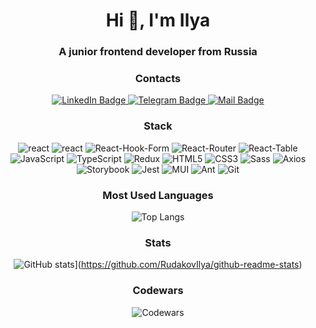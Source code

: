 <h1 align="center">Hi 👋, I'm Ilya</h1>
<h3 align="center">A junior frontend developer from Russia</h3>
<div align="center">
   <h3 align="center">Contacts</h3>
   <a href="https://www.linkedin.com/in/ilya-rudakov-14b10a214/" target="_blank">
    <img src="https://img.shields.io/badge/LinkedIn-0A66C2.svg?style=for-the-badge&logo=LinkedIn&logoColor=white" alt="LinkedIn Badge"/>
  </a>
  <a href="https://t.me/Asap_Alh" target="_blank">
    <img src="https://img.shields.io/badge/Telegram-26A5E4.svg?style=for-the-badge&logo=Telegram&logoColor=white" alt="Telegram Badge"/>
  </a>
  <a href="mailto:rudakov.alhan@gmail.com" target="_blank">
   <img src="https://img.shields.io/badge/Gmail-EA4335.svg?style=for-the-badge&logo=Gmail&logoColor=white" alt="Mail Badge"/>
  </a>
</div>
<h3 align="center">Stack</h3>
<div align="center">
   <img src="https://img.shields.io/badge/next.js-000000?style=for-the-badge&logo=nextdotjs&logoColor=white" alt="react"/>
   <img src="https://img.shields.io/badge/React-61DAFB.svg?style=for-the-badge&logo=React&logoColor=black" alt="react"/>
   <img src="https://img.shields.io/badge/React%20Hook%20Form-EC5990.svg?style=for-the-badge&logo=React-Hook-Form&logoColor=white" alt="React-Hook-Form"/>
   <img src="https://img.shields.io/badge/React%20Router-CA4245.svg?style=for-the-badge&logo=React-Router&logoColor=white" alt="React-Router"/>
     
   <img src="https://img.shields.io/badge/React%20Table-FF4154.svg?style=for-the-badge&logo=React-Table&logoColor=white" alt="React-Table"/>
   <img src="https://img.shields.io/badge/JavaScript-F7DF1E.svg?style=for-the-badge&logo=JavaScript&logoColor=black" alt="JavaScript"/>
   <img src="https://img.shields.io/badge/TypeScript-3178C6.svg?style=for-the-badge&logo=TypeScript&logoColor=white" alt="TypeScript"/>
   <img src="https://img.shields.io/badge/Redux-764ABC.svg?style=for-the-badge&logo=Redux&logoColor=white" alt="Redux"/>
     
   <img src="https://img.shields.io/badge/HTML5-E34F26.svg?style=for-the-badge&logo=HTML5&logoColor=white" alt="HTML5"/>
   <img src="https://img.shields.io/badge/CSS3-1572B6.svg?style=for-the-badge&logo=CSS3&logoColor=white" alt="CSS3"/>
   <img src="https://img.shields.io/badge/Sass-CC6699.svg?style=for-the-badge&logo=Sass&logoColor=white" alt="Sass"/>
   <img src="https://img.shields.io/badge/Axios-5A29E4.svg?style=for-the-badge&logo=Axios&logoColor=white" alt="Axios"/>
     
   <img src="https://img.shields.io/badge/Storybook-FF4785.svg?style=for-the-badge&logo=Storybook&logoColor=white" alt="Storybook"/>
   <img src="https://img.shields.io/badge/Jest-C21325.svg?style=for-the-badge&logo=Jest&logoColor=white" alt="Jest"/>
   <img src="https://img.shields.io/badge/MUI-007FFF.svg?style=for-the-badge&logo=MUI&logoColor=white" alt="MUI"/>
   <img src="https://img.shields.io/badge/Ant%20Design-0170FE.svg?style=for-the-badge&logo=Ant-Design&logoColor=white" alt="Ant"/>
   <img src="https://img.shields.io/badge/Git-F05032.svg?style=for-the-badge&logo=Git&logoColor=white" alt="Git"/>
</div>

<h3 align="center">Most Used Languages</h3>

<div align="center">
   
  ![Top Langs](https://github-readme-stats.vercel.app/api/top-langs/?username=RudakovIlya&theme=tokyonight)
   
</div>

<h3 align="center">Stats</h3>

<div align="center"> 
  
![GitHub stats](https://github-readme-stats.vercel.app/api?username=RudakovIlya&theme=tokyonight)](https://github.com/RudakovIlya/github-readme-stats)
  
</div>

<h3 align="center">Codewars</h3>  

<div align="center">
  
![Codewars](https://github.r2v.ch/codewars?user=asap_alh&stroke=tokyonight)
  
</div>

